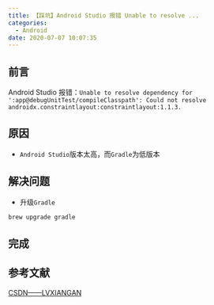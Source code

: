 ```yaml
---
title: 【踩坑】Android Studio 报错 Unable to resolve ...
categories:
  - Android
date: 2020-07-07 10:07:35
---
```


## 前言

Android Studio 报错：`Unable to resolve dependency for ':app@debugUnitTest/compileClasspath': Could not resolve androidx.constraintlayout:constraintlayout:1.1.3.`

<!-- more -->

## 原因

- `Android Studio`版本太高，而`Gradle`为低版本

## 解决问题

- 升级`Gradle`

``` sh
brew upgrade gradle
```

## 完成

## 参考文献

[CSDN——LVXIANGAN](https://blog.csdn.net/LVXIANGAN/article/details/84860691)

